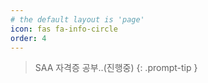 ```yaml
---
# the default layout is 'page'
icon: fas fa-info-circle
order: 4
---
```


> SAA 자격증 공부..(진행중)
{: .prompt-tip }
